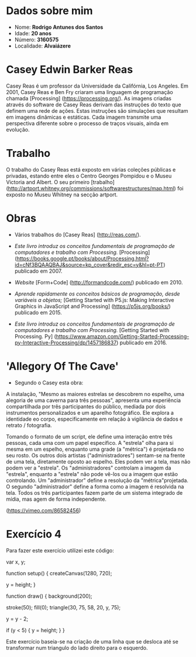 # Dados sobre mim

* Nome: **Rodrigo Antunes dos Santos**
* Idade: **20 anos**
* Número: **3160575**
* Localidade: **Alvaiázere**



# Casey Edwin Barker Reas

Casey Reas é um professor da Universidade da Califórnia, Los Angeles. 
Em 2001, Casey Reas e Ben Fry criaram uma linguagem de programação chamada [Processing] (https://processing.org/).
As imagens criadas através do software de Casey Reas derivam das instruções do texto que definem uma rede de ações. Estas instruções são simulações que resultam em imagens dinâmicas e estáticas. Cada imagem transmite uma perspectiva diferente sobre o processo de traços visuais, ainda em evolução. 

# Trabalho

O trabalho do Casey Reas está exposto em várias coleções públicas e privadas, estando entre eles o Centro Georges Pompidou e o Museu Victoria and Albert.
O seu primeiro [trabalho] (http://artport.whitney.org/commissions/softwarestructures/map.html) foi exposto no Museu Whitney na secção artport.

# Obras

* Vários trabalhos do [Casey Reas] (http://reas.com/).

* _Este livro introduz os conceitos fundamentais de programação de computadores e trabalho com Processing._ [Processing] (https://books.google.pt/books/about/Processing.html?id=cNf3BQAAQBAJ&source=kp_cover&redir_esc=y&hl=pt-PT) publicado em 2007.

* _Website_ [Form+Code] (http://formandcode.com/) publicado em 2010.

* _Aprende rapidamente os conceitos básicos de programação, desde variáveis a objetos;_ [Getting Started with P5.js: Making Interactive Graphics in JavaScript and Processing] (https://p5js.org/books/) publicado em 2015.



* _Este livro introduz os conceitos fundamentais de programação de computadores e trabalho com Processing._ [Getting Started with Processing. Py] (https://www.amazon.com/Getting-Started-Processing-py-Interactive-Processing/dp/1457186837) publicado em 2016.

# 'Allegory Of The Cave'

* Segundo o Casey esta obra:

A instalação, "Mesmo as maiores estrelas se descobrem no espelho, uma alegoria de uma caverna para três pessoas", apresenta uma experiência compartilhada por três participantes do público, mediada por dois instrumentos personalizados e um aparelho fotográfico. Ele explora a identidade eo corpo, especificamente em relação à vigilância de dados e retrato / fotografia.

Tomando o formato de um script, ele define uma interação entre três pessoas, cada uma com um papel específico. A "estrela" olha para si mesma em um espelho, enquanto uma grade (a "métrica") é projetada no seu rosto. Os outros dois artistas ("administradores") sentam-se na frente de uma tela, diretamente oposto ao espelho. Eles podem ver a tela, mas não podem ver a "estrela". Os "administradores" controlam a imagem da "estrela", enquanto a "estrela" não pode vê-los ou a imagem que estão controlando. Um "administrador" define a resolução da "métrica" ​​projetada. O segundo "administrador" define a forma como a imagem é resolvida na tela. Todos os três participantes fazem parte de um sistema integrado de mídia, mas agem de forma independente.

(https://vimeo.com/86582456)

# **Exercício 4** 

Para fazer este exercício utilizei este código:

var x, y;

function setup() {
  createCanvas(1280, 720);


  y = height;
}

function draw() {
  background(200);
  

  stroke(50);
  fill(0);
  triangle(30, 75, 58, 20, y, 75);
  
  y = y - 2;
  

  if (y < 5) {
    y = height;
  }
}

Este exercício baseia-se na criação de uma linha que se desloca até se transformar num triangulo do lado direito para o esquerdo.
